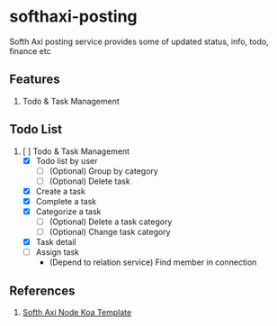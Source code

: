 # softhaxi-posting
Softh Axi posting service provides some of updated status, info, todo, finance etc 

## Features
1. Todo & Task Management

## Todo List
1. [ ] Todo & Task Management
   - [x] Todo list by user
     - [ ] \(Optional) Group by category
     - [ ] \(Optional) Delete task
   - [x] Create a task
   - [x] Complete a task
   - [x] Categorize a task
     - [ ] \(Optional) Delete a task category
     - [ ] \(Optional) Change task category
   - [x] Task detail
   - [ ] Assign task 
     - \(Depend to relation service) Find member in connection  

## References
1. [Softh Axi Node Koa Template](https://github.com/ivohutasoit/softhaxi-node-koa-template)